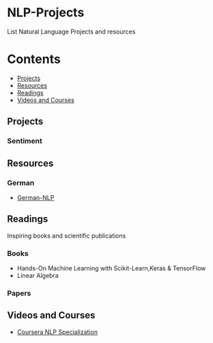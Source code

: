 # NLP-Projects
List Natural Language Projects and resources

# Contents
* [Projects](#projects)
* [Resources](#resources)
* [Readings](#projects)
* [Videos and Courses](#videos-and-courses)



## Projects

### Sentiment


## Resources

### German
- [German-NLP](https://github.com/adbar/German-NLP)


## Readings

Inspiring books and scientific publications

### Books

- Hands-On Machine Learning with Scikit-Learn,Keras & TensorFlow
- Linear Algebra

### Papers

## Videos and Courses
* [Coursera NLP Specialization](https://www.coursera.org/specializations/natural-language-processing)

